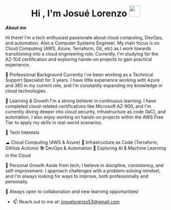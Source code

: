 <h1 align="center">Hi , I'm Josué Lorenzo <img src="https://media.giphy.com/media/hvRJCLFzcasrR4ia7z/giphy.gif" width="35"></h1>

***About me***

Hi there! I'm a tech enthusiast passionate about cloud computing, DevOps, and automation. Also a Computer Systems Engineer. My main focus is on Cloud Computing (AWS, Azure, Terraform, Git, etc) as I work towards transitioning into a cloud engineering role. Currently, I'm studying for the AZ-104 certification and exploring hands-on projects to gain practical experience.

🔹 Professional Background
    Currently i've been working as a Technical Support Specialist for 3 years. I have little experience working with Azure and 365 in my current role, and I’m constantly expanding my knowledge in cloud technologies.

🔹 Learning & Growth
    I'm a strong believer in continuous learning. I have completed cloud-related certifications like Microsoft AZ-900, and I'm currently diving deeper into cloud security, infrastructure as code (IaC), and automation. I 
    also enjoy working on hands-on projects within the AWS Free Tier to apply my skills in real-world scenarios.

🔹 Tech Interests

  ☁ Cloud Computing (AWS & Azure)
 🔧 Infrastructure as Code (Terraform, GitHub Actions)
  🛠 DevOps & Automation
 🤖 Exploring AI & Machine Learning in the Cloud

🔹 Personal Growth
    Aside from tech, I believe in discipline, consistency, and self-improvement. I approach challenges with a problem-solving mindset, and I'm always looking for ways to improve, both professionally and personally.

🚀 Always open to collaboration and new learning opportunities!
- 📫 Reach out to me at: <a href="josuelorenzo53@gmail.com">josuelorenzo53@gmail.com</a>
